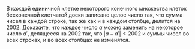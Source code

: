 В каждой единичной клетке некоторого конечного множества
клеток бесконечной клетчатой доски записано целое число так, что сумма
чисел в каждой строке, так же как и в каждом столбце, делится на $2002$.
Докажите, что каждое число $a$ можно заменить на некоторое число $a'$,
делящееся на $2002$ так, что $|a - a'| < 2002$ и суммы чисел во всех строках, и во
всех столбцах не изменятся.